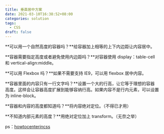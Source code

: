 ```yaml
---
title: 垂直居中方案
date: 2021-03-10T16:38:52+08:00
categories: solution
tags:
  - CSS
draft: false
---
```


**可以用一个自然高度的容器吗？**给容器加上相等的上下内边距让内容居中。

**容器需要指定高度或者避免使用内边距吗？**对容器使用 display：table-cell 和 vertical-align:middle。

<!--more-->

**可以用 Flexbox 吗？**如果不需要支持 IE9，可以用 flexbox 居中内容。

**容器里面的内容只有一行文字吗？**设置一个大的行高，让它等于理想的容器高度。这样会让容器高度扩展到能够容纳行高。如果内容不是行内元素，可以设置为 inline-block。

**容器和内容的高度都知道吗？**将内容绝对定位。（不得已才用）

**不知道内部元素的高度？**用绝对定位加上 transform。（无奈之举）

ps：[howtocenterincss](howtocenterincss.com)
